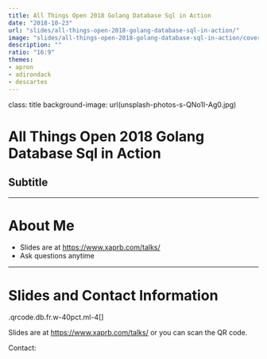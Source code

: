 ```yaml
---
title: All Things Open 2018 Golang Database Sql in Action
date: "2018-10-23"
url: "slides/all-things-open-2018-golang-database-sql-in-action/"
image: "slides/all-things-open-2018-golang-database-sql-in-action/cover.jpg"
description: ""
ratio: "16:9"
themes:
- apron
- adirondack
- descartes
---
```

class: title
background-image: url(unsplash-photos-s-QNo1I-Ag0.jpg)

# All Things Open 2018 Golang Database Sql in Action
## Subtitle

---
# About Me

- Slides are at https://www.xaprb.com/talks/
- Ask questions anytime

---
# Slides and Contact Information

.qrcode.db.fr.w-40pct.ml-4[]

Slides are at https://www.xaprb.com/talks/ or you can scan the QR code.

Contact:

